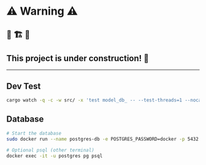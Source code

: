 # ⚠️ Warning ⚠️

## 🦀 🏗️ 🦀
## This project is under construction! 🚧

-----------------------------------------------

## Dev Test

```sh
cargo watch -q -c -w src/ -x 'test model_db_ -- --test-threads=1 --nocapture'
```
## Database

```sh
# Start the database
sudo docker run --name postgres-db -e POSTGRES_PASSWORD=docker -p 5432:5432 -d postgres

# Optional psql (other terminal)
docker exec -it -u postgres pg psql
```